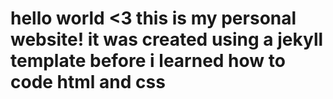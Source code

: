 # hello world <3 this is my personal website! it was created using a jekyll template before i learned how to code html and css
